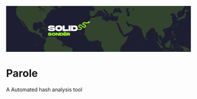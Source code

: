 <div align="center">
  <img src="https://github.com/solidsonder/solidsonder/blob/main/solidsonner.png"  />
</div>

# Parole

A Automated hash analysis tool


